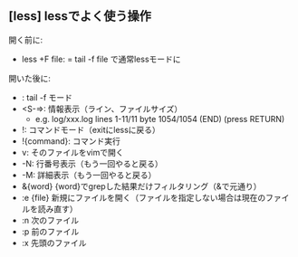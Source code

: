 ## [less] lessでよく使う操作
開く前に:
- less +F file: = tail -f file  <C-c>で通常lessモードに

開いた後に:
- <S-f>: tail -f モード
- <S-=>: 情報表示（ライン、ファイルサイズ）
  - e.g. log/xxx.log lines 1-11/11 byte 1054/1054 (END)   (press RETURN)
- !<CR>: コマンドモード（exitにlessに戻る）
- !{command}: コマンド実行
- v: そのファイルをvimで開く
- -N: 行番号表示（もう一回やると戻る）
- -M: 詳細表示（もう一回やると戻る）
- &{word} {word}でgrepした結果だけフィルタリング（&<CR>で元通り）
- :e {file} 新規にファイルを開く（ファイルを指定しない場合は現在のファイルを読み直す）
- :n 次のファイル
- :p 前のファイル
- :x 先頭のファイル


